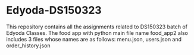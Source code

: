 # Edyoda-DS150323
This repository contains all the assignments related to DS150323 batch of Edyoda Classes.
The food app with python main file name food_app2 also includes 3 files whose names are as follows: menu.json, users.json and order_history.json
